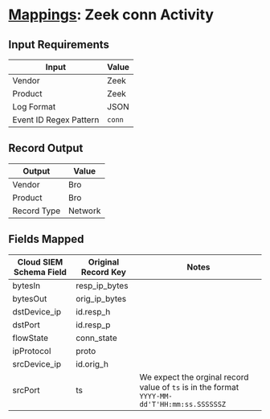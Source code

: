 # [Mappings](README.md): Zeek conn Activity

## Input Requirements

|Input|Value|
|-----|-----|
|Vendor|Zeek|
|Product|Zeek|
|Log Format|JSON|
|Event ID Regex Pattern|`conn`|

## Record Output

|Output|Value|
|------|-----|
|Vendor|Bro|
|Product|Bro|
|Record Type|Network|

## Fields Mapped

|Cloud SIEM Schema Field|Original Record Key|Notes|
|-----------------------|-------------------|-----|
|bytesIn|resp_ip_bytes||
|bytesOut|orig_ip_bytes||
|dstDevice_ip|id.resp_h||
|dstPort|id.resp_p||
|flowState|conn_state||
|ipProtocol|proto||
|srcDevice_ip|id.orig_h||
|srcPort|ts|We expect the orginal record value of `ts` is in the format `YYYY-MM-dd'T'HH:mm:ss.SSSSSSZ`|

